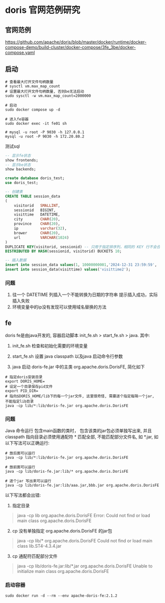 # doris 官网范例研究

## 官网范例
https://github.com/apache/doris/blob/master/docker/runtime/docker-compose-demo/build-cluster/docker-compose/3fe_3be/docker-compose.yaml

## 启动
```shell
# 查看最大打开文件句柄数量
# sysctl vm.max_map_count
# 设置最大打开文件句柄数量, 否则be无法启动
sudo sysctl -w vm.max_map_count=2000000

# 启动
sudo docker compose up -d

# 进入fe容器
sudo docker exec -it fe01 sh

# mysql -u root -P 9030 -h 127.0.0.1
mysql -u root -P 9030 -h 172.20.80.2

```

测试sql
```sql
-- 显示fe状态
show frontends;
-- 显示be状态
show backends;

create database doris_test;
use doris_test;

-- 创建表 
CREATE TABLE session_data
(
    visitorid   SMALLINT,
    sessionid   BIGINT,
    visittime   DATETIME,
    city        CHAR(20),
    province    CHAR(20),
    ip          varchar(32),
    brower      CHAR(20),
    url         VARCHAR(1024)
)
DUPLICATE KEY(visitorid, sessionid) -- 只用于指定排序列，相同的 KEY 行不会合并
DISTRIBUTED BY HASH(sessionid, visitorid) BUCKETS 10;

-- 插入数据
insert into session_data values(1, 10000000001,'2024-12-31 23:59:59', 'guangzhou', 'guangdong', '192.168.0.1', 'chrome', 'https://bing.com');
insert into session_data(visittime) values('visittime2');
```

### 问题
1. 往一个 DATETIME 列插入一个不能转换为日期的字符串 提示插入成功，实际插入失败
2. 环境变量中的ip没有发现可以使用域名替换的方法

## fe
doris fe是由java开发的, 容器启动脚本 init_fe.sh > start_fe.sh > java.
其中:
1. init_fe.sh 检查和初始化需要的环境变量

2. start_fe.sh 设置 java classpath 以及java 启动命令行参数

3. java 启动 doris-fe.jar 中的主类 org.apache.doris.DorisFE, 简化如下
```shell
# 指定doris安装目录
export DORIS_HOME=
# 设定一个目录保存pid文件
export PID_DIR=
# 指向$DORIS_HOME/lib下的每一个jar文件, 这里很奇怪, 需要逐个指定每隔一个jar, 不能指定lib目录
java -cp lib/*:lib/doris-fe.jar org.apache.doris.DorisFE
```

### 问题
Java 命令运行 包含main函数的类时， 包含该类的jar包必须单独写出来, 并且classpath 指向目录必须使用通配符 * 匹配全部, 不能匹配部分文件名, 如 *.jar, 如以下写法可以正确运行:
```shell
# 放后面可以运行
java -cp lib/*:lib/doris-fe.jar org.apache.doris.DorisFE

# 放前面可以运行
java -cp lib/doris-fe.jar:lib/* org.apache.doris.DorisFE

# 逐个jar 写出来可以运行
java -cp lib/doris-fe.jar:lib/aaa.jar,bbb.jar org.apache.doris.DorisFE
```

以下写法都会出错:

1. 指定目录
> java -cp lib org.apache.doris.DorisFE
> Error: Could not find or load main class org.apache.doris.DorisFE

2. cp 没有单独指定 org.apache.doris.DorisFE 的jar包
> java -cp lib/* org.apache.doris.DorisFE
> Could not find or load main class lib.ST4-4.3.4.jar

3. cp 通配符匹配部分文件
> java -cp lib/doris-fe.jar:lib/*.jar org.apache.doris.DorisFE
>  Unable to initialize main class org.apache.doris.DorisFE

### 启动容器
```shell
sudo docker run -d --rm --env apache-doris-fe:2.1.2

```
